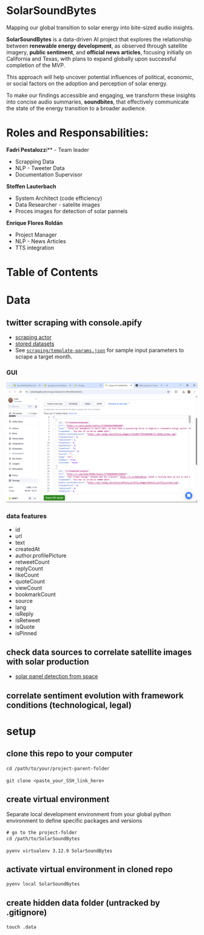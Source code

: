 # SolarSoundBytes

Mapping our global transition to solar energy into bite-sized audio insights.

**SolarSoundBytes** is a data-driven AI project that explores the relationship between **renewable energy development**, as observed through satellite imagery, **public sentiment**, and **official news articles**, focusing initially on California and Texas, with plans to expand globally upon successful completion of the MVP.

This approach will help uncover potential influences of political, economic, or social factors on the adoption and perception of solar energy.

To make our findings accessible and engaging, we transform these insights into concise audio summaries, **soundbites**, that effectively communicate the state of the energy transition to a broader audience.

# Roles and Responsabilities:
**Fadri Pestalozz**i** - Team leader
- Scrapping Data
- NLP - Tweeter Data
- Documentation Supervisor

**Steffen Lauterbach**
- System Architect (code efficiency)
- Data Researcher - satelite images
- Proces images for detection of solar pannels

**Enrique Flores Roldán**
- Project Manager
- NLP - News Articles
- TTS integration

# Table of Contents

# Data

## twitter scraping with console.apify

- [scraping actor](https://console.apify.com/actors/CJdippxWmn9uRfooo/input)
- [stored datasets](https://console.apify.com/storage/datasets)
- See [`scraping/template-params.json`](scraping/template-params.json) for
  sample input parameters to scrape a target month.

### GUI

![console-apify](images/console-apify.png)

### data features

- id
- url
- text
- createdAt
- author.profilePicture
- retweetCount
- replyCount
- likeCount
- quoteCount
- viewCount
- bookmarkCount
- source
- lang
- isReply
- isRetweet
- isQuote
- isPinned

## check data sources to correlate satellite images with solar production

- [solar panel detection from space](https://universe.roboflow.com/search?q=solar%2520panel+object+detection)

## correlate sentiment evolution with framework conditions (technological, legal)

# setup

## clone this repo to your computer

```shell
cd /path/to/your/project-parent-folder

git clone <paste_your_SSH_link_here>
```

## create virtual environment

Separate local development environment from your global python environment to
define specific packages and versions

```shell
# go to the project-folder
cd /path/to/SolarSoundBytes

pyenv virtualenv 3.12.9 SolarSoundBytes
```

## activate virtual environment in cloned repo

```shell
pyenv local SolarSoundBytes
```

## create hidden data folder (untracked by .gitignore)

```shell
touch .data
```



<!--
# Quick Overview

## 1. Analyze social media sentiment about solar energy

<img src="images/SolarSoundBytes_1.png" alt="SolarSoundBytes_1" width="500"/>

## 2. Map sentiment data against actual solar power production to find possible correlations

<img src="images/SolarSoundBytes_2.png" alt="SolarSoundBytes_2" width="500"/>

## 3. Use AI to predict how renewable energy production might change based on new

sentiment data. Create audio summaries to educate, engage and influence public
perception around renewable energy and sustainability (#social-engineering)

<img src="images/SolarSoundBytes_3.png" alt="SolarSoundBytes_3" width="500"/>

# Key Features

- Sentiment analysis of geo-tagged tweets
- Solar power production data correlation
- AI-powered audio summary generation
- Interactive data visualization

# Tech Stack

- Python 3.8+
- Natural Language Processing (HuggingFace)
- Audio Generation (Coqui TTS)
- Data Analysis (Pandas, NumPy)

# Getting Started

```bash
git clone https://github.com/YourUsername/SolarSoundBytes.git
cd SolarSoundBytes
pip install -r requirements.txt
```

# Basic Usage

```python
from solarsoundbytes.pipeline import SolarAnalyzer
analyzer = SolarAnalyzer()
analyzer.analyze_text("Sample text")
```

# The Process

The project begins by **analyzing public sentiment** on Twitter regarding
renewable energy topics, incorporating both geolocation and timestamp data for
each tweet. This allows us to map how opinions around clean energy evolve over
time and across different regions.

<img src="images/SolarSoundBytes_1.png" alt="SolarSoundBytes_1" width="500"/>

We then explore **potential correlations between changes in renewable energy
production and shifts in public sentiment**, focusing specifically on
environmental and spatial factors (even though economic and political variables
also play a role).

<img src="images/SolarSoundBytes_2.png" alt="SolarSoundBytes_2" width="500"/>

**If a correlation is found**, we take it a step further by **predicting how
renewable energy production might change** in the future, based on current
sentiment trends and environmental context.

These insights are used to generate **concise summaries**, combining the
sentiment analysis with relevant news articles. The summaries are transformed
into short, informative **audio clips—soundbytes—featuring natural voice
narration**.

<img src="images/SolarSoundBytes_3.png" alt="SolarSoundBytes_3" width="500"/>

These soundbytes are designed to educate, engage, and influence public
perception around renewable energy and sustainability.

# Datasets to use

**CNN-DailyMail News Text Summarization** (downloaded) - Use about 50K news
articles and summaries only. **Target:** highlights(summaries)

**Model:** BART - FINE TUNING NLP with LoRa
(https://huggingface.co/facebook/bart-large-cnn) -->
